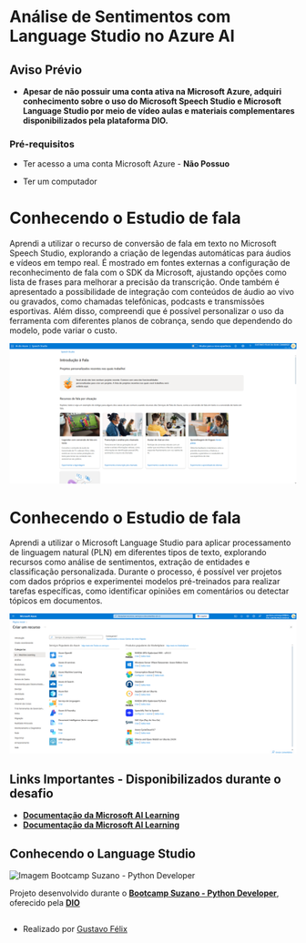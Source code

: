 # Análise de Sentimentos com Language Studio no Azure AI

## Aviso Prévio

* **Apesar de não possuir uma conta ativa na Microsoft Azure, adquiri conhecimento sobre o uso do Microsoft Speech Studio e Microsoft Language Studio por meio de vídeo aulas e materiais complementares disponibilizados pela plataforma DIO.**

### Pré-requisitos

* Ter acesso a uma conta Microsoft Azure - **Não Possuo**

* Ter um computador

# **Conhecendo o Estudio de fala**

Aprendi a utilizar o recurso de conversão de fala em texto no Microsoft Speech Studio, explorando a criação de legendas automáticas para áudios e vídeos em tempo real. É mostrado em fontes externas a configuração de reconhecimento de fala com o SDK da Microsoft, ajustando opções como lista de frases para melhorar a precisão da transcrição. Onde também é apresentado a possibilidade de integração com conteúdos de áudio ao vivo ou gravados, como chamadas telefônicas, podcasts e transmissões esportivas. Além disso, compreendi que é possível personalizar o uso da ferramenta com diferentes planos de cobrança, sendo que dependendo do modelo, pode variar o custo.

<img src="images/Lab.png" alt="Página inicial do Speech Studio">

# **Conhecendo o Estudio de fala**

Aprendi a utilizar o Microsoft Language Studio para aplicar processamento de linguagem natural (PLN) em diferentes tipos de texto, explorando recursos como análise de sentimentos, extração de entidades e classificação personalizada. Durante o processo, é possível ver projetos com dados próprios e experimentei modelos pré-treinados para realizar tarefas específicas, como identificar opiniões em comentários ou detectar tópicos em documentos.

<img src="images/Lab2.png" alt="Página inicial do Language Studio">

## Links Importantes - Disponibilizados durante o desafio

* [**Documentação da Microsoft AI Learning**](https://aka.ms/ai900-speech)
* [**Documentação da Microsoft AI Learning**](https://aka.ms/ai900-text-analysis)

## **Conhecendo o Language Studio**

![Imagem Bootcamp Suzano - Python Developer](https://assets.dio.me/wqFNFD1_7AKN1MpbZvurY1cUcpUXQ2ELMfW5Bi9R8VM/f:webp/h:120/q:80/L3RyYWNrcy9lN2MzZjVkNy0yMTEwLTQ3N2YtYmYxMS0wNjg3MjQzMjZjYzEucG5n)

Projeto desenvolvido durante o [**Bootcamp Suzano - Python Developer**](https://www.dio.me/bootcamp/suzano-python-developer), oferecido pela [**DIO**](https://www.dio.me/)

##

- Realizado por [Gustavo Félix](https://github.com/Gustavo-Felix)
